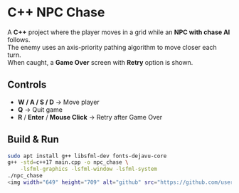 # C++ NPC Chase

A **C++** project where the player moves in a grid while an **NPC with chase AI** follows.  
The enemy uses an axis-priority pathing algorithm to move closer each turn.  
When caught, a **Game Over** screen with **Retry** option is shown.

## Controls
- **W / A / S / D** → Move player  
- **Q** → Quit game  
- **R** / **Enter** / **Mouse Click** → Retry after Game Over  

## Build & Run
```bash
sudo apt install g++ libsfml-dev fonts-dejavu-core
g++ -std=c++17 main.cpp -o npc_chase \
    -lsfml-graphics -lsfml-window -lsfml-system
./npc_chase
<img width="649" height="709" alt="github" src="https://github.com/user-attachments/assets/73c00eb2-f514-4a11-b775-19b03ed763fb" />

